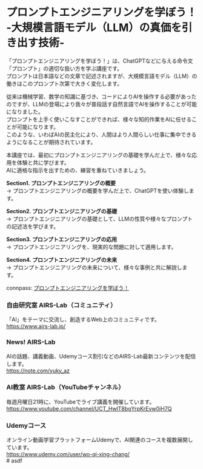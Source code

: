 # プロンプトエンジニアリングを学ぼう！ -大規模言語モデル（LLM）の真価を引き出す技術- 
  
「プロンプトエンジニアリングを学ぼう！」は、ChatGPTなどに与える命令文「プロンプト」の適切な扱い方を学ぶ講座です。  
プロンプトは日本語などの文章で記述されますが、大規模言語モデル（LLM）の働きはこのプロンプト次第で大きく変化します。  
  
従来は機械学習、数学の知識に基づき、コードによりAIを操作する必要があったのですが、LLMの登場により我々が普段話す自然言語でAIを操作することが可能になりました。  
プロンプトを上手く使いこなすことができれば、様々な知的作業をAIに任せることが可能になります。  
このような、いわばAIの民主化により、人間はより人間らしい仕事に集中できるようになることが期待されています。  
  
本講座では、最初にプロンプトエンジニアリングの基礎を学んだ上で、様々な応用を体験と共に学びます。  
AIに適格な指示を出すための、練習を重ねていきましょう。  
  
**Section1. プロンプトエンジニアリングの概要**  
→ プロンプトエンジニアリングの概要を学んだ上で、ChatGPTを使い体験します。  
  
**Section2. プロンプトエンジニアリングの基礎**  
→ プロンプトエンジニアリングの基礎として、LLMの性質や様々なプロンプトの記述法を学びます。  
  
**Section3. プロンプトエンジニアリングの応用**  
→ プロンプトエンジニアリングを、現実的な問題に対して適用します。  
  
**Section4. プロンプトエンジニアリングの未来**  
→ プロンプトエンジニアリングの未来について、様々な事例と共に解説します。  
  
connpass: [プロンプトエンジニアリングを学ぼう！](https://liveai.connpass.com/event/288879/)  
  
### 自由研究室 AIRS-Lab（コミュニティ）
「AI」をテーマに交流し、創造するWeb上のコミュニティです。  
https://www.airs-lab.jp/  
  
### News! AIRS-Lab
AIの話題、講義動画、Udemyコース割引などのAIRS-Lab最新コンテンツを配信します。  
https://note.com/yuky_az 
  
### AI教室 AIRS-Lab（YouTubeチャンネル）
毎週月曜日21時に、YouTubeでライブ講義を開催しています。  
https://www.youtube.com/channel/UCT_HwlT8bgYrpKrEvw0jH7Q  
  
### Udemyコース
オンライン動画学習プラットフォームUdemyで、AI関連のコースを複数展開しています。  
https://www.udemy.com/user/wo-qi-xing-chang/  
#   a s d f 
 
 